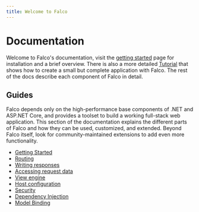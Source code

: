 ```yaml
---
title: Welcome to Falco
---
```

# Documentation

Welcome to Falco's documentation, visit the [getting started](get-started.md) page for installation and a brief overview. There is also a more detailed [Tutorial](tutorial.md) that shows how to create a small but complete application with Falco. The rest of the docs describe each component of Falco in detail.


## Guides

Falco depends only on the high-performance base components of .NET and ASP.NET Core, and provides a toolset to build a working full-stack web application. This section of the documentation explains the different parts of Falco and how they can be used, customized, and extended. Beyond Falco itself, look for community-maintained extensions to add even more functionality.

- [Getting Started](get-started.md)
- [Routing](routing.md)
- [Writing responses](response.md)
- [Accessing request data](request.md)
- [View engine](markup.md)
- [Host configuration](host.md)
- [Security](security.md)
- [Dependency Injection](dependency-injection.md)
- [Model Binding](model-binding.md)